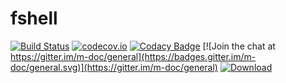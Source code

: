 # fshell
[![Build Status](https://travis-ci.org/m-doc/fshell.svg?branch=master)](https://travis-ci.org/m-doc/fshell)
[![codecov.io](https://codecov.io/github/m-doc/fshell/coverage.svg?branch=master)](https://codecov.io/github/m-doc/fshell?branch=master)
[![Codacy Badge](https://api.codacy.com/project/badge/grade/cfcfb991c1944703b8aebc34208c642e)](https://www.codacy.com/app/fthomas/fshell)
[![Join the chat at https://gitter.im/m-doc/general](https://badges.gitter.im/m-doc/general.svg)](https://gitter.im/m-doc/general)
[![Download](https://api.bintray.com/packages/m-doc/maven/fshell/images/download.svg)](https://bintray.com/m-doc/maven/fshell/_latestVersion)
